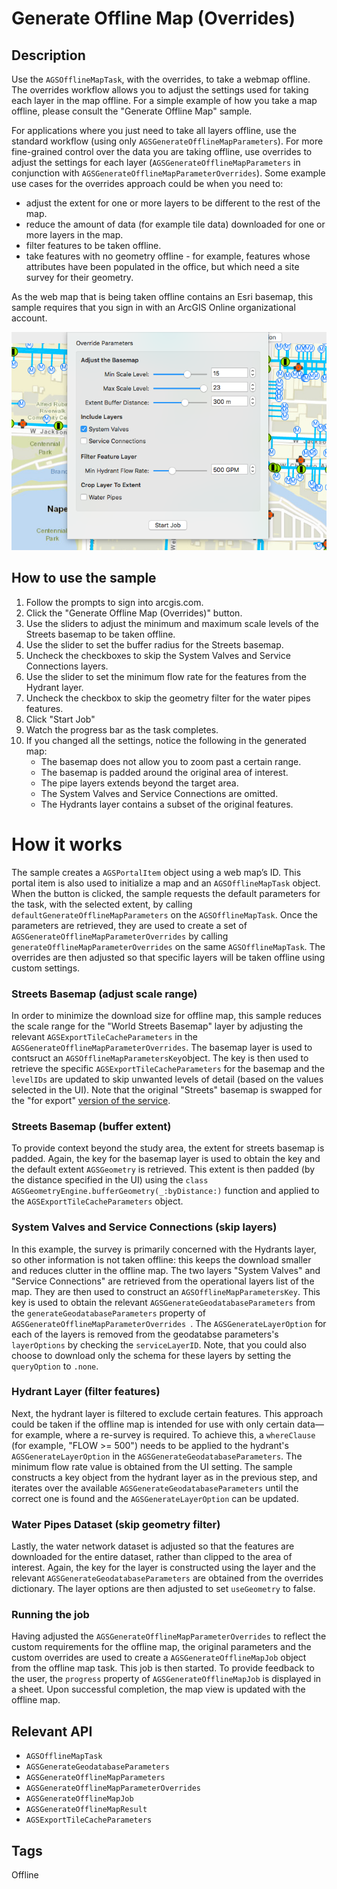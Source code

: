 # Generate Offline Map (Overrides)

## Description
Use the `AGSOfflineMapTask`, with the overrides, to take a webmap offline. The overrides workflow allows you to adjust the settings used for taking each layer in the map offline. For a simple example of how you take a map offline, please consult the "Generate Offline Map" sample.

For applications where you just need to take all layers offline, use the standard workflow (using only `AGSGenerateOfflineMapParameters`). For more fine-grained control over the data you are taking offline, use overrides to adjust the settings for each layer (`AGSGenerateOfflineMapParameters` in conjunction with `AGSGenerateOfflineMapParameterOverrides`). Some example use cases for the overrides approach could be when you need to:

- adjust the extent for one or more layers to be different to the rest of the map.
- reduce the amount of data (for example tile data) downloaded for one or more layers in the map.
- filter features to be taken offline.
- take features with no geometry offline - for example, features whose attributes have been populated in the office, but which need a site survey for their geometry.


As the web map that is being taken offline contains an Esri basemap, this sample requires that you sign in with an ArcGIS Online organizational account.


![](image1.png)

## How to use the sample
1. Follow the prompts to sign into arcgis.com.
2. Click the "Generate Offline Map (Overrides)" button.
3. Use the sliders to adjust the minimum and maximum scale levels of the Streets basemap to be taken offline.
4. Use the slider to set the buffer radius for the Streets basemap. 
5. Uncheck the checkboxes to skip the System Valves and Service Connections layers.
6. Use the slider to set the minimum flow rate for the features from the Hydrant layer.
7. Uncheck the checkbox to skip the geometry filter for the water pipes features.
8. Click "Start Job"
9. Watch the progress bar as the task completes.
10. If you changed all the settings, notice the following in the generated map:
    - The basemap does not allow you to zoom past a certain range.
    - The basemap is padded around the original area of interest.
    - The pipe layers extends beyond the target area.
    - The System Valves and Service Connections are omitted.
    - The Hydrants layer contains a subset of the original features.

# How it works
The sample creates a `AGSPortalItem` object using a web map’s ID. This portal item is also used to initialize a map and an `AGSOfflineMapTask` object. When the button is clicked, the sample requests the default parameters for the task, with the selected extent, by calling `defaultGenerateOfflineMapParameters` on the `AGSOfflineMapTask`. Once the parameters are retrieved, they are used to create a set of `AGSGenerateOfflineMapParameterOverrides` by calling `generateOfflineMapParameterOverrides` on the same `AGSOfflineMapTask`. The overrides are then adjusted so that specific layers will be taken offline using custom settings.

### Streets Basemap (adjust scale range)
In order to minimize the download size for offline map, this sample reduces the scale range for the "World Streets Basemap" layer by adjusting the relevant `AGSExportTileCacheParameters` in the `AGSGenerateOfflineMapParameterOverrides`. The basemap layer is used to contsruct an `AGSOfflineMapParametersKey`object. The key is then used to retrieve the specific `AGSExportTileCacheParameters` for the basemap and the `levelIDs` are updated to skip unwanted levels of detail (based on the values selected in the UI). Note that the original "Streets" basemap is swapped for the "for export" [version of the service](https://www.arcgis.com/home/item.html?id=e384f5aa4eb1433c92afff09500b073d).

### Streets Basemap (buffer extent)
To provide context beyond the study area, the extent for streets basemap is padded. Again, the key for the basemap layer is used to obtain the key and the default extent `AGSGeometry` is retrieved. This extent is then padded (by the distance specified in the UI) using the `class AGSGeometryEngine.bufferGeometry(_:byDistance:)` function and applied to the `AGSExportTileCacheParameters` object.

### System Valves and Service Connections (skip layers)
In this example, the survey is primarily concerned with the Hydrants layer, so other information is not taken offline: this keeps the download smaller and reduces clutter in the offline map. The two layers "System Valves" and "Service Connections" are retrieved from the operational layers list of the map. They are then used to construct an `AGSOfflineMapParametersKey`. This key is used to obtain the relevant `AGSGenerateGeodatabaseParameters` from the `generateGeodatabaseParameters` property of `AGSGenerateOfflineMapParameterOverrides `. The `AGSGenerateLayerOption` for each of the layers is removed from the geodatabse parameters's `layerOptions` by checking the `serviceLayerID`. Note, that you could also choose to download only the schema for these layers by setting the `queryOption` to `.none`.   

### Hydrant Layer (filter features)
Next, the hydrant layer is filtered to exclude certain features. This approach could be taken if the offline map is intended for use with only certain data—for example, where a re-survey is required. To achieve this, a `whereClause` (for example, "FLOW >= 500") needs to be applied to the hydrant's `AGSGenerateLayerOption` in the `AGSGenerateGeodatabaseParameters`. The minimum flow rate value is obtained from the UI setting. The sample constructs a key object from the hydrant layer as in the previous step, and iterates over the available `AGSGenerateGeodatabaseParameters` until the correct one is found and the `AGSGenerateLayerOption` can be updated.

### Water Pipes Dataset (skip geometry filter)
Lastly, the water network dataset is adjusted so that the features are downloaded for the entire dataset, rather than clipped to the area of interest. Again, the key for the layer is constructed using the layer and the relevant `AGSGenerateGeodatabaseParameters` are obtained from the overrides dictionary. The layer options are then adjusted to set `useGeometry` to false.

### Running the job
Having adjusted the `AGSGenerateOfflineMapParameterOverrides` to reflect the custom requirements for the offline map, the original parameters and the custom overrides are used to create a `AGSGenerateOfflineMapJob` object from the offline map task. This job is then started. To provide feedback to the user, the `progress` property of `AGSGenerateOfflineMapJob` is displayed in a sheet. Upon successful completion, the map view is updated with the offline map. 

## Relevant API
- `AGSOfflineMapTask`
- `AGSGenerateGeodatabaseParameters`
- `AGSGenerateOfflineMapParameters`
- `AGSGenerateOfflineMapParameterOverrides`
- `AGSGenerateOfflineMapJob`
- `AGSGenerateOfflineMapResult`
- `AGSExportTileCacheParameters`

## Tags
Offline
